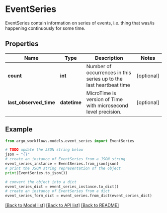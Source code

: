# EventSeries

EventSeries contain information on series of events, i.e. thing that was/is happening continuously for some time.

## Properties

Name | Type | Description | Notes
------------ | ------------- | ------------- | -------------
**count** | **int** | Number of occurrences in this series up to the last heartbeat time | [optional] 
**last_observed_time** | **datetime** | MicroTime is version of Time with microsecond level precision. | [optional] 

## Example

```python
from argo_workflows.models.event_series import EventSeries

# TODO update the JSON string below
json = "{}"
# create an instance of EventSeries from a JSON string
event_series_instance = EventSeries.from_json(json)
# print the JSON string representation of the object
print(EventSeries.to_json())

# convert the object into a dict
event_series_dict = event_series_instance.to_dict()
# create an instance of EventSeries from a dict
event_series_form_dict = event_series.from_dict(event_series_dict)
```
[[Back to Model list]](../README.md#documentation-for-models) [[Back to API list]](../README.md#documentation-for-api-endpoints) [[Back to README]](../README.md)


